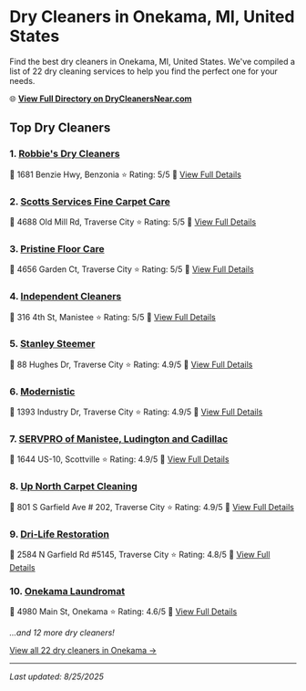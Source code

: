 # Dry Cleaners in Onekama, MI, United States

Find the best dry cleaners in Onekama, MI, United States. We've compiled a list of 22 dry cleaning services to help you find the perfect one for your needs.

🌐 **[View Full Directory on DryCleanersNear.com](https://drycleanersnear.com/city/US/MI/Onekama)**

## Top Dry Cleaners

### 1. [Robbie's Dry Cleaners](https://drycleanersnear.com/dryCleaner/685e54afda2d14ee530a517e/robbie-s-dry-cleaners)
📍 1681 Benzie Hwy, Benzonia
⭐ Rating: 5/5
🔗 [View Full Details](https://drycleanersnear.com/dryCleaner/685e54afda2d14ee530a517e/robbie-s-dry-cleaners)

### 2. [Scotts Services Fine Carpet Care](https://drycleanersnear.com/dryCleaner/685e54b8da2d14ee530a519e/scotts-services-fine-carpet-care)
📍 4688 Old Mill Rd, Traverse City
⭐ Rating: 5/5
🔗 [View Full Details](https://drycleanersnear.com/dryCleaner/685e54b8da2d14ee530a519e/scotts-services-fine-carpet-care)

### 3. [Pristine Floor Care](https://drycleanersnear.com/dryCleaner/685e54b9da2d14ee530a51aa/pristine-floor-care)
📍 4656 Garden Ct, Traverse City
⭐ Rating: 5/5
🔗 [View Full Details](https://drycleanersnear.com/dryCleaner/685e54b9da2d14ee530a51aa/pristine-floor-care)

### 4. [Independent Cleaners](https://drycleanersnear.com/dryCleaner/685e54bada2d14ee530a51b2/independent-cleaners)
📍 316 4th St, Manistee
⭐ Rating: 5/5
🔗 [View Full Details](https://drycleanersnear.com/dryCleaner/685e54bada2d14ee530a51b2/independent-cleaners)

### 5. [Stanley Steemer](https://drycleanersnear.com/dryCleaner/685e54b9da2d14ee530a51a2/stanley-steemer)
📍 88 Hughes Dr, Traverse City
⭐ Rating: 4.9/5
🔗 [View Full Details](https://drycleanersnear.com/dryCleaner/685e54b9da2d14ee530a51a2/stanley-steemer)

### 6. [Modernistic](https://drycleanersnear.com/dryCleaner/685e54b9da2d14ee530a51a6/modernistic)
📍 1393 Industry Dr, Traverse City
⭐ Rating: 4.9/5
🔗 [View Full Details](https://drycleanersnear.com/dryCleaner/685e54b9da2d14ee530a51a6/modernistic)

### 7. [SERVPRO of Manistee, Ludington and Cadillac](https://drycleanersnear.com/dryCleaner/685e54bada2d14ee530a51ae/servpro-of-manistee-ludington-and-cadillac)
📍 1644 US-10, Scottville
⭐ Rating: 4.9/5
🔗 [View Full Details](https://drycleanersnear.com/dryCleaner/685e54bada2d14ee530a51ae/servpro-of-manistee-ludington-and-cadillac)

### 8. [Up North Carpet Cleaning](https://drycleanersnear.com/dryCleaner/685e54bcda2d14ee530a51c9/up-north-carpet-cleaning)
📍 801 S Garfield Ave # 202, Traverse City
⭐ Rating: 4.9/5
🔗 [View Full Details](https://drycleanersnear.com/dryCleaner/685e54bcda2d14ee530a51c9/up-north-carpet-cleaning)

### 9. [Dri-Life Restoration](https://drycleanersnear.com/dryCleaner/685e54bbda2d14ee530a51c1/dri-life-restoration)
📍 2584 N Garfield Rd #5145, Traverse City
⭐ Rating: 4.8/5
🔗 [View Full Details](https://drycleanersnear.com/dryCleaner/685e54bbda2d14ee530a51c1/dri-life-restoration)

### 10. [Onekama Laundromat](https://drycleanersnear.com/dryCleaner/685e54bada2d14ee530a51b5/onekama-laundromat)
📍 4980 Main St, Onekama
⭐ Rating: 4.6/5
🔗 [View Full Details](https://drycleanersnear.com/dryCleaner/685e54bada2d14ee530a51b5/onekama-laundromat)


*...and 12 more dry cleaners!*

[View all 22 dry cleaners in Onekama →](https://drycleanersnear.com/city/US/MI/Onekama)

---

*Last updated: 8/25/2025*
